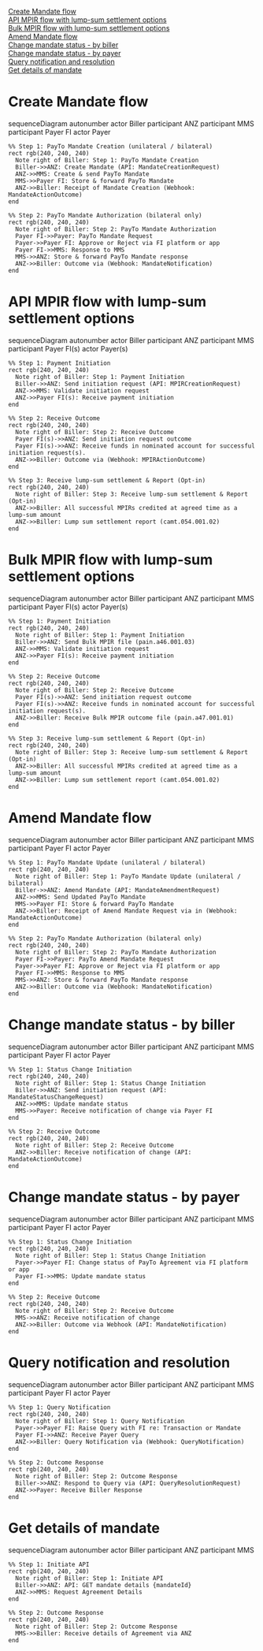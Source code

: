 [Create Mandate flow](#create-mandate-flow)<br/>
[API MPIR flow with lump-sum settlement options](#api-mpir-flow-with-lump-sum-settlement-options)<br/>
[Bulk MPIR flow with lump-sum settlement options](#bulk-mpir-flow-with-lump-sum-settlement-options)<br/>
[Amend Mandate flow](#amend-mandate-flow)<br/>
[Change mandate status - by biller](#change-mandate-status---by-biller)<br/>
[Change mandate status - by payer](#change-mandate-status---by-payer)<br/>
[Query notification and resolution](#query-notification-and-resolution)<br/>
[Get details of mandate](#get-details-of-mandate)<br/>

# Create Mandate flow

<div class="mermaid">

sequenceDiagram
autonumber
    actor Biller
    participant ANZ
    participant MMS
    participant Payer FI
    actor Payer

    %% Step 1: PayTo Mandate Creation (unilateral / bilateral)
    rect rgb(240, 240, 240)
      Note right of Biller: Step 1: PayTo Mandate Creation
      Biller->>ANZ: Create Mandate (API: MandateCreationRequest)
      ANZ->>MMS: Create & send PayTo Mandate 
      MMS->>Payer FI: Store & forward PayTo Mandate
      ANZ->>Biller: Receipt of Mandate Creation (Webhook: MandateActionOutcome)
    end  

    %% Step 2: PayTo Mandate Authorization (bilateral only)
    rect rgb(240, 240, 240)
      Note right of Biller: Step 2: PayTo Mandate Authorization
      Payer FI->>Payer: PayTo Mandate Request
      Payer->>Payer FI: Approve or Reject via FI platform or app
      Payer FI->>MMS: Response to MMS
      MMS->>ANZ: Store & forward PayTo Mandate response
      ANZ->>Biller: Outcome via (Webhook: MandateNotification)      
    end

</div>

# API MPIR flow with lump-sum settlement options

<div class="mermaid">

sequenceDiagram
autonumber
    actor Biller
    participant ANZ
    participant MMS
    participant Payer FI(s)
    actor Payer(s)

    %% Step 1: Payment Initiation
    rect rgb(240, 240, 240)
      Note right of Biller: Step 1: Payment Initiation
      Biller->>ANZ: Send initiation request (API: MPIRCreationRequest)
      ANZ->>MMS: Validate initiation request
      ANZ->>Payer FI(s): Receive payment initiation
    end

    %% Step 2: Receive Outcome
    rect rgb(240, 240, 240)
      Note right of Biller: Step 2: Receive Outcome
      Payer FI(s)->>ANZ: Send initiation request outcome
      Payer FI(s)->>ANZ: Receive funds in nominated account for successful initiation request(s).
      ANZ->>Biller: Outcome via (Webhook: MPIRActionOutcome)
    end

    %% Step 3: Receive lump-sum settlement & Report (Opt-in)
    rect rgb(240, 240, 240)
      Note right of Biller: Step 3: Receive lump-sum settlement & Report (Opt-in) 
      ANZ->>Biller: All successful MPIRs credited at agreed time as a lump-sum amount
      ANZ->>Biller: Lump sum settlement report (camt.054.001.02)
    end

</div>

# Bulk MPIR flow with lump-sum settlement options

<div class="mermaid">

sequenceDiagram
autonumber
    actor Biller
    participant ANZ
    participant MMS
    participant Payer FI(s)
    actor Payer(s)

    %% Step 1: Payment Initiation
    rect rgb(240, 240, 240)
      Note right of Biller: Step 1: Payment Initiation
      Biller->>ANZ: Send Bulk MPIR file (pain.a46.001.03)
      ANZ->>MMS: Validate initiation request
      ANZ->>Payer FI(s): Receive payment initiation
    end

    %% Step 2: Receive Outcome
    rect rgb(240, 240, 240)
      Note right of Biller: Step 2: Receive Outcome
      Payer FI(s)->>ANZ: Send initiation request outcome
      Payer FI(s)->>ANZ: Receive funds in nominated account for successful initiation request(s).
      ANZ->>Biller: Receive Bulk MPIR outcome file (pain.a47.001.01)
    end

    %% Step 3: Receive lump-sum settlement & Report (Opt-in)
    rect rgb(240, 240, 240)
      Note right of Biller: Step 3: Receive lump-sum settlement & Report (Opt-in)
      ANZ->>Biller: All successful MPIRs credited at agreed time as a lump-sum amount
      ANZ->>Biller: Lump sum settlement report (camt.054.001.02)
    end

</div>

# Amend Mandate flow

<div class="mermaid">

sequenceDiagram
autonumber
    actor Biller
    participant ANZ
    participant MMS
    participant Payer FI
    actor Payer

    %% Step 1: PayTo Mandate Update (unilateral / bilateral)
    rect rgb(240, 240, 240)
      Note right of Biller: Step 1: PayTo Mandate Update (unilateral / bilateral)
      Biller->>ANZ: Amend Mandate (API: MandateAmendmentRequest)
      ANZ->>MMS: Send Updated PayTo Mandate
      MMS->>Payer FI: Store & forward PayTo Mandate
      ANZ->>Biller: Receipt of Amend Mandate Request via in (Webhook: MandateActionOutcome)
    end  

    %% Step 2: PayTo Mandate Authorization (bilateral only)
    rect rgb(240, 240, 240)
      Note right of Biller: Step 2: PayTo Mandate Authorization
      Payer FI->>Payer: PayTo Amend Mandate Request
      Payer->>Payer FI: Approve or Reject via FI platform or app
      Payer FI->>MMS: Response to MMS
      MMS->>ANZ: Store & forward PayTo Mandate response
      ANZ->>Biller: Outcome via (Webhook: MandateNotification)      
    end  

</div>

# Change mandate status - by biller

<div class="mermaid">

sequenceDiagram
autonumber
    actor Biller
    participant ANZ
    participant MMS
    participant Payer FI
    actor Payer

    %% Step 1: Status Change Initiation
    rect rgb(240, 240, 240)
      Note right of Biller: Step 1: Status Change Initiation
      Biller->>ANZ: Send initiation request (API: MandateStatusChangeRequest)
      ANZ->>MMS: Update mandate status
      MMS->>Payer: Receive notification of change via Payer FI      
    end

    %% Step 2: Receive Outcome
    rect rgb(240, 240, 240)
      Note right of Biller: Step 2: Receive Outcome
      ANZ->>Biller: Receive notification of change (API: MandateActionOutcome)      
    end

</div>

# Change mandate status - by payer

<div class="mermaid">

sequenceDiagram
autonumber
    actor Biller
    participant ANZ
    participant MMS
    participant Payer FI
    actor Payer

    %% Step 1: Status Change Initiation
    rect rgb(240, 240, 240)
      Note right of Biller: Step 1: Status Change Initiation
      Payer->>Payer FI: Change status of PayTo Agreement via FI platform or app
      Payer FI->>MMS: Update mandate status       
    end

    %% Step 2: Receive Outcome
    rect rgb(240, 240, 240)
      Note right of Biller: Step 2: Receive Outcome
      MMS->>ANZ: Receive notification of change     
      ANZ->>Biller: Outcome via Webhook (API: MandateNotification)      
    end

</div>


# Query notification and resolution

<div class="mermaid">

sequenceDiagram
autonumber
    actor Biller
    participant ANZ
    participant MMS
    participant Payer FI
    actor Payer

    %% Step 1: Query Notification
    rect rgb(240, 240, 240)
      Note right of Biller: Step 1: Query Notification
      Payer->>Payer FI: Raise Query with FI re: Transaction or Mandate
      Payer FI->>ANZ: Receive Payer Query     
      ANZ->>Biller: Query Notification via (Webhook: QueryNotification)
    end

    %% Step 2: Outcome Response
    rect rgb(240, 240, 240)
      Note right of Biller: Step 2: Outcome Response      
      Biller->>ANZ: Respond to Query via (API: QueryResolutionRequest)     
      ANZ->>Payer: Receive Biller Response      
    end

</div>


# Get details of mandate

<div class="mermaid">

sequenceDiagram
autonumber
    actor Biller
    participant ANZ
    participant MMS

    %% Step 1: Initiate API
    rect rgb(240, 240, 240)
      Note right of Biller: Step 1: Initiate API
      Biller->>ANZ: API: GET mandate details {mandateId}
      ANZ->>MMS: Request Agreement Details      
    end

    %% Step 2: Outcome Response
    rect rgb(240, 240, 240)
      Note right of Biller: Step 2: Outcome Response      
      MMS->>Biller: Receive details of Agreement via ANZ           
    end

</div>